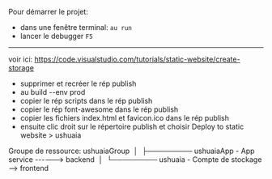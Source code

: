 Pour démarrer le projet:

* dans une fenêtre terminal: `au run`
* lancer le debugger `F5`

----------

voir ici: https://code.visualstudio.com/tutorials/static-website/create-storage

- supprimer et recréer le rép publish
- au build --env prod
- copier le rép scripts dans le rép publish
- copier le rép font-awesome dans le rép publish
- copier les fichiers index.html et favicon.ico dans le rép publish
- ensuite clic droit sur le répertoire publish et choisir Deploy to static website > ushuaia

Groupe de ressource: ushuaiaGroup
‎                        │
‎                        ├───────── ushuaiaApp - App service ------> backend
‎                        │
‎                        └───────── ushuaia - Compte de stockage --> frontend

